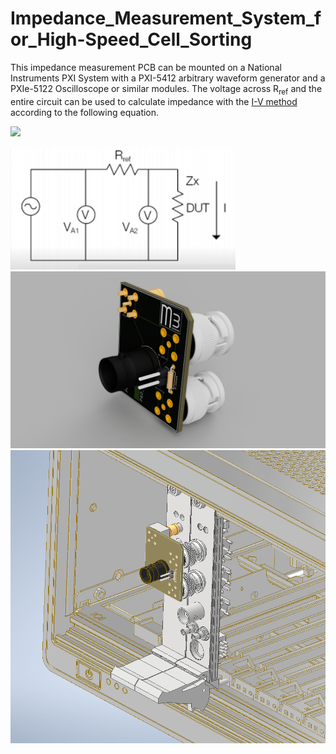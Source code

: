 # Impedance_Measurement_System_for_High-Speed_Cell_Sorting

This impedance measurement PCB can be mounted on a National Instruments PXI System with a PXI-5412 arbitrary waveform generator and a PXIe-5122 Oscilloscope or similar modules. The voltage across R<sub>ref</sub> and the entire circuit can be used to calculate impedance with the 
<a href="https://assets.testequity.com/te1/Documents/pdf/impedance-measurement-handbook.pdf#page=23" target="_blank">I-V method</a>
 according to the following equation.

 
![](https://latex.codecogs.com/svg.latex?\Large&space;\color{white}{Z_{x}=\frac{V_{A2}}{I}=\frac{V_{A2}}{V_{A1}-V_{A2}}R_{ref})


<img src="https://github.com/m3-learning/Impedance_Measurement_System_for_High-Speed_Cell_Sorting/blob/main/renders/schematic.PNG" alt="drawing" width="360"/>

<img src="https://github.com/m3-learning/Impedance_Measurement_System_for_High-Speed_Cell_Sorting/blob/main/renders/impedance_pcb.PNG" alt="drawing" width="650"/>

<img src="https://github.com/m3-learning/Impedance_Measurement_System_for_High-Speed_Cell_Sorting/blob/main/renders/pxi_mounted_impedance.PNG" alt="drawing" width="650"/>